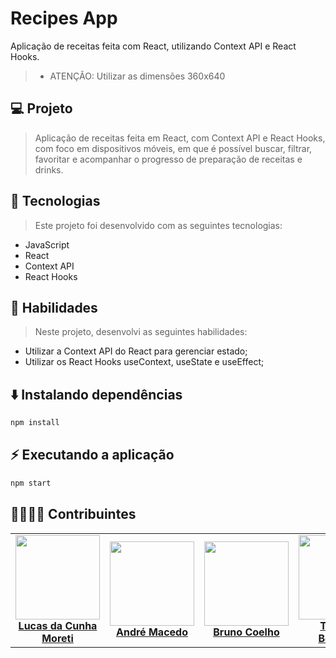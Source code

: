 # Recipes App
Aplicação de receitas feita com React, utilizando Context API e React Hooks.
> - ATENÇÃO: Utilizar as dimensões 360x640

## 💻 Projeto

> Aplicação de receitas feita em React, com Context API e React Hooks, com foco em dispositivos móveis, em que é possível buscar, filtrar, favoritar e acompanhar o progresso de preparação de receitas e drinks.

## 🚀 Tecnologias
> Este projeto foi desenvolvido com as seguintes tecnologias:

- JavaScript
- React
- Context API
- React Hooks

## 📌 Habilidades

> Neste projeto, desenvolvi as seguintes habilidades:

- Utilizar a Context API do React para gerenciar estado;
- Utilizar os React Hooks useContext, useState e useEffect;

## ⬇️ Instalando dependências

```bash
npm install
``` 

## ⚡ Executando a aplicação

```bash
npm start
``` 

## 👨‍💻👩‍💻 Contribuintes
<div>
    <table>
        <tr>
            <td align="center"><a href="https://github.com/lucasdacunhamoreti"><img src="https://avatars.githubusercontent.com/u/47389261?v=4" width="135px;" height="135px;" alt=""/><br /><b>Lucas da Cunha Moreti</b></a></td>
            <td align="center"><a href="https://github.com/andreapmacedo"><img src="https://avatars.githubusercontent.com/u/18727007?v=4" width="135px;" height="135px;" alt=""/><br /><b>André Macedo</b></a></td>
            <td align="center"><a href="https://github.com/BrunoNowk"><img src="https://avatars.githubusercontent.com/u/91145551?v=4" width="135px;" height="135px; alt=""/><br /><b>Bruno Coelho</b></a></td>
            <td align="center"><a href="https://github.com/ThayBernardo"><img src="https://avatars.githubusercontent.com/u/91172181?v=4" width="135px;" height="135px; alt=""/><br /><b>Thayssa Bernardo</b></a></td>
            <td align="center"><a href="https://github.com/corsma"><img src="https://avatars.githubusercontent.com/u/52054130?v=4" width="135px;" height="135px; alt=""/><br /><b>Marcos Vinicius S. Avelino</b></a></td>
        </tr>
    </table>
</div>
